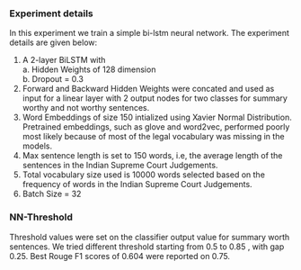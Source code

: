 ### Experiment details

In this experiment we train a simple bi-lstm neural network. The experiment details are given below:

1. A 2-layer BiLSTM with \
  a. Hidden Weights of 128 dimension \
  b. Dropout = 0.3
2. Forward and Backward Hidden Weights were concated and used as input for a linear layer with 2 output nodes for two classes for summary worthy and not worthy sentences.
3. Word Embeddings of size 150 intialized using Xavier Normal Distribution. Pretrained embeddings, such as glove and word2vec, performed poorly most likely because of most of the legal vocabulary was missing in the models.
4. Max sentence length is set to 150 words, i.e, the average length of the sentences in the Indian Supreme Court Judgements. 
5. Total vocabulary size used is 10000 words selected based on the frequency of words in the Indian Supreme Court Judgements.
6. Batch Size = 32

### NN-Threshold 

Threshold values were set on the classifier output value for summary worth sentences. We tried different threshold starting from 0.5 to 0.85 , with gap 0.25. Best Rouge F1 scores of 0.604 were reported on 0.75.

